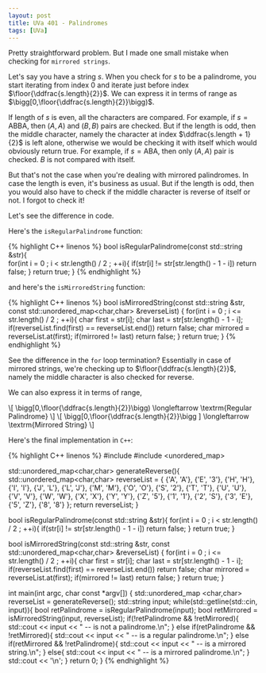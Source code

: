 ```yaml
---
layout: post
title: UVa 401 - Palindromes
tags: [UVa]
---
```


Pretty straightforward problem. But I made one small mistake when checking for ``mirrored strings``.

Let's say you have a string $s$. When you check for $s$ to be a palindrome, you start iterating from index $0$ and iterate just before index $\floor{\ddfrac{s.length}{2}}$. We can express it in terms of range as $\bigg[0,\floor{\ddfrac{s.length}{2}}\bigg)$. 

If length of $s$ is even, all the characters are compared. For example, if $s = \textrm{ABBA}$, then $(A,A)$ and $(B,B)$ pairs are checked. But if the length is odd, then the middle character, namely the character at index $\ddfrac{s.length + 1}{2}$ is left alone, otherwise we would be checking it with itself which would obviously return true. For example, if $s = \textrm{ABA}$, then only $(A,A)$ pair is checked. $B$ is not compared with itself. 

But that's not the case when you're dealing with mirrored palindromes. In case the length is even, it's business as usual. But if the length is odd, then you would also have to check if the middle character is reverse of itself or not. I forgot to check it!

Let's see the difference in code. 

Here's the ``isRegularPalindrome`` function:

{% highlight C++ linenos %}
bool isRegularPalindrome(const std::string &str){                         
    for(int i = 0 ; i < str.length() / 2 ; ++i){
        if(str[i] != str[str.length() - 1 - i]) return false;
    }
    return true;
}
{% endhighlight %}

and here's the ``isMirroredString`` function:

{% highlight C++ linenos %}
bool isMirroredString(const std::string &str, 
                        const std::unordered_map<char,char> &reverseList)
{
    for(int i = 0 ; i <= str.length() / 2 ; ++i){
        char first = str[i];
        char last = str[str.length() - 1 - i];
        if(reverseList.find(first) == reverseList.end()) return false;
        char mirrored = reverseList.at(first);
        if(mirrored != last) return false;
    }
    return true;
}
{% endhighlight %}

See the difference in the ``for`` loop termination? Essentially in case of mirrored strings, we're checking up to $\floor{\ddfrac{s.length}{2}}$, namely the middle character is also checked for reverse. 

We can also express it in terms of range,

\\[ \bigg[0,\floor{\ddfrac{s.length}{2}}\bigg) \longleftarrow \textrm{Regular Palindrome} \\]
\\[ \bigg[0,\floor{\ddfrac{s.length}{2}}\bigg ] \longleftarrow \textrm{Mirrored String} \\]

Here's the final implementation in ``C++``:

{% highlight C++ linenos %}
#include <iostream>
#include <unordered_map>

std::unordered_map<char,char> generateReverse(){
     std::unordered_map<char,char> reverseList = {
        {'A', 'A'},
        {'E', '3'},
        {'H', 'H'},
        {'I', 'I'},
        {'J', 'L'},
        {'L', 'J'},
        {'M', 'M'},
        {'O', 'O'},
        {'S', '2'},
        {'T', 'T'},
        {'U', 'U'},
        {'V', 'V'},
        {'W', 'W'},
        {'X', 'X'},
        {'Y', 'Y'},
        {'Z', '5'},
        {'1', '1'},
        {'2', 'S'},
        {'3', 'E'},
        {'5', 'Z'},
        {'8', '8'}
    };
    return reverseList;
}

bool isRegularPalindrome(const std::string &str){
    for(int i = 0 ; i < str.length() / 2 ; ++i){
        if(str[i] != str[str.length() - 1 - i]) return false;
    }
    return true;
}

bool isMirroredString(const std::string &str, 
                        const std::unordered_map<char,char> &reverseList)
{
    for(int i = 0 ; i <= str.length() / 2 ; ++i){
        char first = str[i];
        char last = str[str.length() - 1 - i];
        if(reverseList.find(first) == reverseList.end()) return false;
        char mirrored = reverseList.at(first);
        if(mirrored != last) return false;
    }
    return true;
}

int main(int argc, char const *argv[])
{
    std::unordered_map <char,char> reverseList = generateReverse();
    std::string input;
    while(std::getline(std::cin, input)){
        bool retPalindrome = isRegularPalindrome(input);
        bool retMirrored = isMirroredString(input, reverseList);
        if(!retPalindrome && !retMirrored){
            std::cout << input << " -- is not a palindrome.\n";
        } else if(retPalindrome && !retMirrored){
            std::cout << input << " -- is a regular palindrome.\n";
        } else if(retMirrored && !retPalindrome){
            std::cout << input << " -- is a mirrored string.\n";
        } else{
            std::cout << input << " -- is a mirrored palindrome.\n";
        }
        std::cout << '\n';
    }
    return 0;
}
{% endhighlight %}
